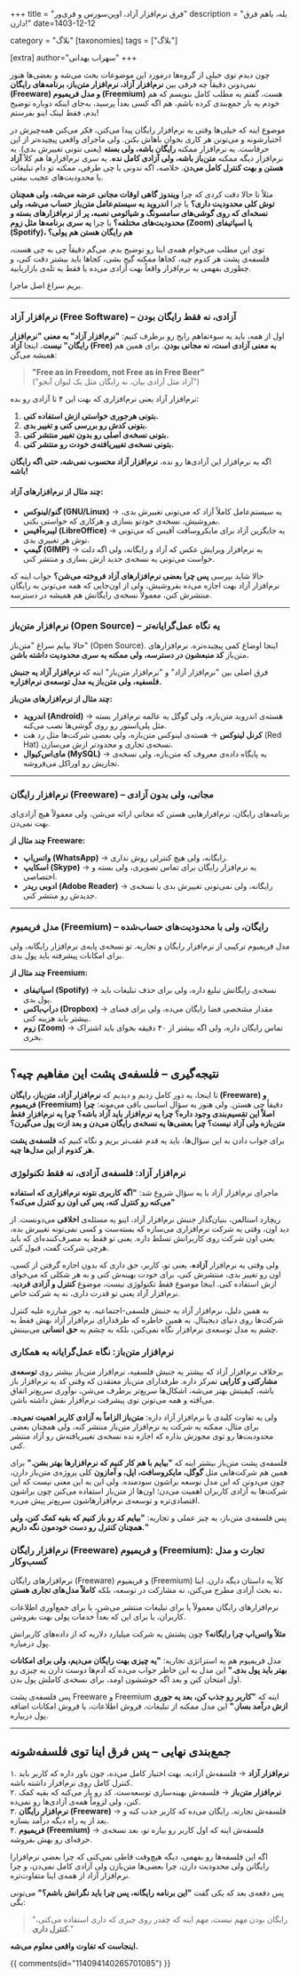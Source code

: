 +++
title = "فرق نرم‌افزار آزاد، اوپن‌سورس و فری‌ور"
description = "بله، باهم فرق دارن!"
date=1403-12-12

category = "بلاگ"
[taxonomies]
tags = ["بلاگ"]

[extra]
author="سهراب بهدانی"
+++

چون دیدم توی خیلی از گروه‌ها درمورد این موضوعات بحث می‌شه و بعضی‌ها هنوز نمی‌دونن دقیقاً چه فرقی بین **نرم‌افزار آزاد، نرم‌افزار متن‌باز، برنامه‌های رایگان (Freeware) و مدل فریمیوم (Freemium)** هست، گفتم یه مطلب کامل بنویسم که هم خودم یه بار جمع‌بندی کرده باشم، هم اگه کسی بعداً پرسید، به‌جای اینکه دوباره توضیح بدم، فقط لینک اینو بفرستم!  

<!-- more -->

موضوع اینه که خیلی‌ها وقتی یه نرم‌افزار رایگان پیدا می‌کنن، فکر می‌کنن همه‌چیزش در اختیارشونه و می‌تونن هر کاری بخوان باهاش بکنن. ولی ماجرای واقعی پیچیده‌تر از این حرفاست. یه نرم‌افزار ممکنه **رایگان باشه، ولی بسته** (یعنی نتونی تغییرش بدی). یه نرم‌افزار دیگه ممکنه **متن‌باز باشه، ولی آزادی کامل نده**. یه سری نرم‌افزارها هم کلاً **آزاد هستن و بهت کنترل کامل می‌دن**. خلاصه، اگه ندونی با چی طرفی، ممکنه تو دام تبلیغات یا محدودیت‌های عجیب بیفتی.  

مثلاً تا حالا دقت کردی که چرا **ویندوز گاهی اوقات مجانی عرضه می‌شه، ولی همچنان توش کلی محدودیت داری؟** یا چرا **اندروید یه سیستم‌عامل متن‌باز حساب می‌شه، ولی نسخه‌ای که روی گوشی‌های سامسونگ و شیائومی نصبه، پر از نرم‌افزارهای بسته و محدودیت‌های مختلفه؟** یا چرا **یه سری برنامه‌ها مثل زوم (Zoom) یا اسپاتیفای (Spotify)، هم رایگان هستن هم پولی؟**  

توی این مطلب می‌خوام همه‌ی اینا رو توضیح بدم. می‌گم دقیقاً چی به چی هست، فلسفه‌ی پشت هر کدوم چیه، کجاها ممکنه گیج بشی، کجاها باید بیشتر دقت کنی، و چطوری بفهمی یه نرم‌افزار واقعاً بهت آزادی می‌ده یا فقط یه تله‌ی بازاریابیه.  

بریم سراغ اصل ماجرا.  

---

### **نرم‌افزار آزاد (Free Software) – آزادی، نه فقط رایگان بودن**  

اول از همه، باید یه سوء‌تفاهم رایج رو برطرف کنیم: **"نرم‌افزار آزاد" به معنی "نرم‌افزار رایگان" نیست.** اینجا **آزاد (Free) به معنی آزادی است، نه مجانی بودن**. برای همین هم همیشه می‌گن:  

> **"Free as in Freedom, not Free as in Free Beer"**  
> ("آزاد مثل آزادی بیان، نه رایگان مثل یک لیوان آبجو")  

نرم‌افزار آزاد یعنی نرم‌افزاری که بهت این ۴ تا آزادی رو بده:  

1. **بتونی هرجوری خواستی ازش استفاده کنی.**  
2. **بتونی کدش رو بررسی کنی و تغییر بدی.**  
3. **بتونی نسخه‌ی اصلی رو بدون تغییر منتشر کنی.**  
4. **بتونی نسخه‌ی تغییر‌یافته‌ی خودت رو منتشر کنی.**  

اگه یه نرم‌افزار این آزادی‌ها رو نده، **نرم‌افزار آزاد محسوب نمی‌شه، حتی اگه رایگان باشه!**  

#### **چند مثال از نرم‌افزارهای آزاد:**  
- **گنو/لینوکس (GNU/Linux)** → یه سیستم‌عامل کاملاً آزاد که می‌تونی تغییرش بدی، بفروشیش، نسخه‌ی خودتو بسازی و هرکاری که خواستی بکنی.  
- **لیبره‌آفیس (LibreOffice)** → یه جایگزین آزاد برای مایکروسافت آفیس که می‌تونی توش هر تغییری بدی.  
- **گیمپ (GIMP)** → یه نرم‌افزار ویرایش عکس که آزاد و رایگانه، ولی اگه دلت خواست می‌تونی یه نسخه‌ی جدید ازش بسازی و منتشر کنی.  

حالا شاید بپرسی **پس چرا بعضی نرم‌افزارهای آزاد فروخته می‌شن؟** جواب اینه که نرم‌افزار آزاد بهت اجازه می‌ده بفروشیش، ولی از اون‌جایی که همه می‌تونن به رایگان منتشرش کنن، معمولاً نسخه‌ی رایگانش هم همیشه در دسترسه.  

---

### **نرم‌افزار متن‌باز (Open Source) – یه نگاه عمل‌گرایانه‌تر**  

حالا بیایم سراغ "متن‌باز" (Open Source). اینجا اوضاع کمی پیچیده‌تره. نرم‌افزارهای متن‌باز **کد منبعشون در دسترسه، ولی ممکنه یه سری محدودیت داشته باشن.**  

فرق اصلی بین "نرم‌افزار آزاد" و "نرم‌افزار متن‌باز" اینه که **نرم‌افزار آزاد یه جنبش فلسفیه، ولی متن‌باز یه مدل توسعه‌ی نرم‌افزاره.**  

**چند مثال از نرم‌افزارهای متن‌باز:**  
- **اندروید (Android)** → هسته‌ی اندروید متن‌بازه، ولی گوگل یه عالمه نرم‌افزار بسته مثل پلی‌استور رو روی گوشی‌ها نصب می‌کنه.  
- **کرنل لینوکس** → هسته‌ی لینوکس متن‌بازه، ولی بعضی شرکت‌ها مثل رد هت (Red Hat) نسخه‌ی تجاری و محدودتر ازش می‌سازن.  
- **مای‌اس‌کیوال (MySQL)** → یه پایگاه داده‌ی معروف که متن‌بازه، ولی نسخه‌ی تجاریش رو اوراکل می‌فروشه.  

---

### **نرم‌افزار رایگان (Freeware) – مجانی، ولی بدون آزادی**  

برنامه‌های رایگان، نرم‌افزارهایی هستن که مجانی ارائه می‌شن، ولی معمولاً هیچ آزادی‌ای بهت نمی‌دن.  

**چند مثال از Freeware:**  
- **واتس‌اپ (WhatsApp)** → رایگانه، ولی هیچ کنترلی روش نداری.  
- **اسکایپ (Skype)** → یه نرم‌افزار رایگان برای تماس تصویری، ولی بسته و اختصاصی.  
- **ادوبی ریدر (Adobe Reader)** → رایگانه، ولی نمی‌تونی تغییرش بدی یا نسخه‌ی جدیدش رو منتشر کنی.  

---

### **مدل فریمیوم (Freemium) – رایگان، ولی با محدودیت‌های حساب‌شده**  

مدل فریمیوم ترکیبی از نرم‌افزار رایگان و تجاریه. تو نسخه‌ی پایه‌ی نرم‌افزار رایگانه، ولی برای امکانات پیشرفته باید پول بدی.  

**چند مثال از Freemium:**  
- **اسپاتیفای (Spotify)** → نسخه‌ی رایگانش تبلیغ داره، ولی برای حذف تبلیغات باید پول بدی.  
- **دراپ‌باکس (Dropbox)** → مقدار مشخصی فضا رایگان می‌ده، ولی برای فضای بیشتر باید هزینه کنی.  
- **زوم (Zoom)** → تماس رایگان داره، ولی اگه بیشتر از ۴۰ دقیقه بخوای باید اشتراک بخری.  


---

## **نتیجه‌گیری – فلسفه‌ی پشت این مفاهیم چیه؟**  

تا اینجا، یه دور کامل زدیم و دیدیم که **نرم‌افزار آزاد، متن‌باز، رایگان (Freeware) و فریمیوم (Freemium)** دقیقاً چی هستن. ولی هنوز یه سؤال اساسی باقی می‌مونه: **چرا اصلاً این تقسیم‌بندی وجود داره؟ چرا یه نرم‌افزار باید آزاد باشه؟ چرا یه نرم‌افزار فقط متن‌بازه ولی آزاد نیست؟ چرا بعضی‌ها یه نسخه‌ی رایگان می‌دن و بعد ازت پول می‌گیرن؟**  

برای جواب دادن به این سؤال‌ها، باید یه قدم عقب‌تر بریم و نگاه کنیم که **فلسفه‌ی پشت هر کدوم از این مدل‌ها چیه.**  

### **نرم‌افزار آزاد: فلسفه‌ی آزادی، نه فقط تکنولوژی**  

ماجرای نرم‌افزار آزاد با یه سؤال شروع شد: **"اگه کاربری نتونه نرم‌افزاری که استفاده می‌کنه رو کنترل کنه، پس کی اون رو کنترل می‌کنه؟"**  

ریچارد استالمن، بنیان‌گذار جنبش نرم‌افزار آزاد، اینو یه مسئله‌ی **اخلاقی** می‌دونست. از دید اون، وقتی یه شرکت نرم‌افزاری می‌سازه که بسته‌ست و کسی نمی‌تونه تغییرش بده، یعنی اون شرکت روی کاربرانش تسلط داره. یعنی تو فقط یه مصرف‌کننده‌ای که باید هرچی شرکت گفت، قبول کنی.  

ولی وقتی یه نرم‌افزار **آزاده**، یعنی تو، کاربر، حق داری که بدون اجازه گرفتن از کسی، اون رو تغییر بدی، منتشرش کنی، برای خودت بهینه‌ش کنی و به هر شکلی که می‌خوای ازش استفاده کنی. اینجا موضوع فقط تکنولوژی نیست، موضوع **کنترل و آزادی فردی**ه. نرم‌افزار آزاد یعنی تو قدرت داری، نه یه شرکت خاص.  

به همین دلیل، نرم‌افزار آزاد یه جنبش فلسفی-اجتماعیه. یه جور مبارزه علیه کنترل شرکت‌ها روی دنیای دیجیتال. به همین خاطره که طرفدارای نرم‌افزار آزاد بهش فقط به چشم یه مدل توسعه‌ی نرم‌افزار نگاه نمی‌کنن، بلکه به چشم یه **حق انسانی** می‌بیننش.  

### **نرم‌افزار متن‌باز: نگاه عمل‌گرایانه به همکاری**  

برخلاف نرم‌افزار آزاد که بیشتر یه جنبش فلسفیه، نرم‌افزار متن‌باز بیشتر روی **توسعه‌ی مشارکتی و کارایی** تمرکز داره. طرفدارای متن‌باز معتقدن که وقتی کد یه نرم‌افزار باز باشه، کیفیتش بهتر می‌شه، اشکال‌ها سریع‌تر برطرف می‌شن، نوآوری سریع‌تر اتفاق می‌افته و همه می‌تونن توی پیشرفت نرم‌افزار نقش داشته باشن.  

ولی یه تفاوت کلیدی با نرم‌افزار آزاد داره: **متن‌باز الزاماً به آزادی کاربر اهمیت نمی‌ده.** برای مثال، ممکنه یه شرکت یه نرم‌افزار متن‌باز منتشر کنه، ولی همچنان بعضی محدودیت‌ها رو توی مجوزش بذاره که اجازه نده نسخه‌ی تغییریافته‌ش رو آزاد منتشر کنی.  

فلسفه‌ی پشت متن‌باز بیشتر اینه که **"بیایم با هم کار کنیم که نرم‌افزارها بهتر بشن."** برای همین هم شرکت‌هایی مثل **گوگل، مایکروسافت، اپل، و آمازون** کلی پروژه‌ی متن‌باز دارن، چون می‌دونن که این مدل توسعه براشون سودمنده. ولی این به این معنی نیست که این شرکت‌ها به آزادی کاربران اهمیت می‌دن؛ اون‌ها از متن‌باز استفاده می‌کنن چون براشون اقتصادی‌تره و توسعه‌ی نرم‌افزارهاشون سریع‌تر پیش می‌ره.  

پس فلسفه‌ی متن‌باز، یه چیز عملی و تجاریه: **"بیایم کد رو باز کنیم که بقیه کمک کنن، ولی همچنان کنترل رو دست خودمون نگه داریم."**  

### **نرم‌افزار رایگان (Freeware) و فریمیوم (Freemium): تجارت و مدل کسب‌وکار**  

نرم‌افزارهای رایگان (Freeware) و فریمیوم (Freemium) کلاً یه داستان دیگه دارن. اینا نه بحث آزادی مطرح می‌کنن، نه مشارکت در توسعه، بلکه **کاملاً مدل‌های تجاری هستن.**  

نرم‌افزارهای رایگان معمولاً یا برای تبلیغات منتشر می‌شن، یا برای جمع‌آوری اطلاعات کاربران، یا برای این که بعداً خدمات پولی بهت بفروشن.  

**مثلاً واتس‌اپ چرا رایگانه؟** چون پشتش یه شرکت میلیارد دلاریه که از داده‌های کاربرانش پول درمیاره.  

مدل فریمیوم هم یه استراتژی تجاریه: **"یه چیزی بهت رایگان می‌دیم، ولی برای امکانات بهتر باید پول بدی."** این مدل به این خاطر جواب می‌ده که آدم‌ها دوست دارن یه چیزی رو اول امتحان کنن و بعد اگه خوششون اومد، برای نسخه‌ی کاملش پول بدن.  

پس فلسفه‌ی پشت Freeware و Freemium اینه که **"کاربر رو جذب کن، بعد یه جوری ازش درآمد بساز."** این مدل ممکنه از تبلیغات، فروش اطلاعات، یا فروش امکانات اضافه پول دربیاره.  

---

## **جمع‌بندی نهایی – پس فرق اینا توی فلسفه‌شونه**  

۱. **نرم‌افزار آزاد** → فلسفه‌ش آزادیه. بهت اختیار کامل می‌ده، چون باور داره که کاربر باید کنترل کامل روی نرم‌افزار داشته باشه.  
۲. **نرم‌افزار متن‌باز** → فلسفه‌ش بهینه‌سازی توسعه‌ست. کد رو باز می‌کنه که بقیه کمک کنن، ولی لزوماً همه‌ی آزادی‌ها رو نمی‌ده.  
۳. **نرم‌افزار رایگان (Freeware)** → فلسفه‌ش تجارته. رایگان می‌ده که کاربر جذب کنه و بعد از یه راه دیگه درآمد بسازه.  
۴. **فریمیوم (Freemium)** → فلسفه‌ش اینه که اول کاربر رو بیاره تو، بعد نسخه‌ی حرفه‌ای رو بهش بفروشه.  

اگه این فلسفه‌ها رو بفهمی، دیگه هیچ‌وقت قاطی نمی‌کنی که چرا بعضی نرم‌افزارا رایگانن ولی محدودیت دارن، چرا بعضی‌ها متن‌بازن ولی آزادی کامل نمی‌دن، و چرا نرم‌افزار آزاد از همه‌ی اینا متفاوت‌تره.  

پس دفعه‌ی بعد که یکی گفت **"این برنامه رایگانه، پس چرا باید نگرانش باشم؟"** می‌تونی بگی:  
> "رایگان بودن مهم نیست، مهم اینه که چقدر روی چیزی که داری استفاده می‌کنی، **کنترل داری**."  

**اینجاست که تفاوت واقعی معلوم می‌شه.**



<div>
<meta name="fediverse:creator" content="@sohrab@bsd.cafe">
</div>

{{ comments(id="114094140265701085") }}
